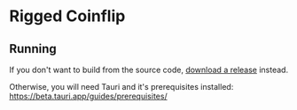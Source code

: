 # Rigged Coinflip
## Running
If you don't want to build from the source code, [download a release](https://github.com/StormLight14/rigged-coinflip/releases) instead.

Otherwise, you will need Tauri and it's prerequisites installed: https://beta.tauri.app/guides/prerequisites/
